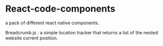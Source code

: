 # React-code-components
a pack of different react native components.


Breadcrumb.js : a simple location tracker that returns a list of the nested website current position. 
